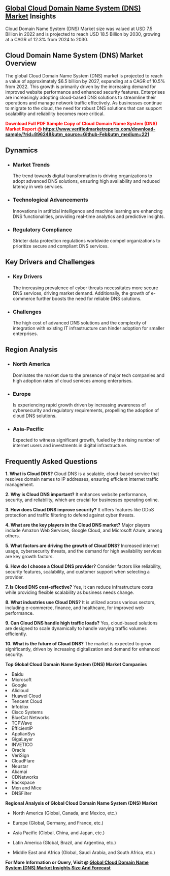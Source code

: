 <h2><a href="https://www.verifiedmarketreports.com/download-sample/?rid=896248&amp;utm_source=Github&amp;utm_medium=221" target="_blank">Global Cloud Domain Name System (DNS) Market</a> Insights</h2><p>Cloud Domain Name System (DNS) Market size was valued at USD 7.5 Billion in 2022 and is projected to reach USD 18.5 Billion by 2030, growing at a CAGR of 12.3% from 2024 to 2030.</p><p> <h2>Cloud Domain Name System (DNS) Market Overview</h2> <p>The global Cloud Domain Name System (DNS) market is projected to reach a value of approximately $6.5 billion by 2027, expanding at a CAGR of 10.5% from 2022. This growth is primarily driven by the increasing demand for improved website performance and enhanced security features. Enterprises are increasingly adopting cloud-based DNS solutions to streamline their operations and manage network traffic effectively. As businesses continue to migrate to the cloud, the need for robust DNS solutions that can support scalability and reliability becomes more critical.</p> <p><strong><p><span class=""><span style="color: #ff0000;"><strong>Download Full PDF Sample Copy of Cloud Domain Name System (DNS) Market Report</strong> @ </span><a href="https://www.verifiedmarketreports.com/download-sample/?rid=896248&amp;utm_source=Github-Feb&amp;utm_medium=221" target="_blank">https://www.verifiedmarketreports.com/download-sample/?rid=896248&amp;utm_source=Github-Feb&amp;utm_medium=221</a></span></p></strong></p> <h2>Dynamics</h2> <ul> <li><h3>Market Trends</h3> The trend towards digital transformation is driving organizations to adopt advanced DNS solutions, ensuring high availability and reduced latency in web services.</li> <li><h3>Technological Advancements</h3> Innovations in artificial intelligence and machine learning are enhancing DNS functionalities, providing real-time analytics and predictive insights.</li> <li><h3>Regulatory Compliance</h3> Stricter data protection regulations worldwide compel organizations to prioritize secure and compliant DNS services.</li> </ul> <h2>Key Drivers and Challenges</h2> <ul> <li><h3>Key Drivers</h3> The increasing prevalence of cyber threats necessitates more secure DNS services, driving market demand. Additionally, the growth of e-commerce further boosts the need for reliable DNS solutions.</li> <li><h3>Challenges</h3> The high cost of advanced DNS solutions and the complexity of integration with existing IT infrastructure can hinder adoption for smaller enterprises.</li> </ul> <h2>Region Analysis</h2> <ul> <li><h3>North America</h3> Dominates the market due to the presence of major tech companies and high adoption rates of cloud services among enterprises.</li> <li><h3>Europe</h3> Is experiencing rapid growth driven by increasing awareness of cybersecurity and regulatory requirements, propelling the adoption of cloud DNS solutions.</li> <li><h3>Asia-Pacific</h3> Expected to witness significant growth, fueled by the rising number of internet users and investments in digital infrastructure.</li> </ul> <h2>Frequently Asked Questions</h2> <p><strong>1. What is Cloud DNS?</strong> Cloud DNS is a scalable, cloud-based service that resolves domain names to IP addresses, ensuring efficient internet traffic management.</p> <p><strong>2. Why is Cloud DNS important?</strong> It enhances website performance, security, and reliability, which are crucial for businesses operating online.</p> <p><strong>3. How does Cloud DNS improve security?</strong> It offers features like DDoS protection and traffic filtering to defend against cyber threats.</p> <p><strong>4. What are the key players in the Cloud DNS market?</strong> Major players include Amazon Web Services, Google Cloud, and Microsoft Azure, among others.</p> <p><strong>5. What factors are driving the growth of Cloud DNS?</strong> Increased internet usage, cybersecurity threats, and the demand for high availability services are key growth factors.</p> <p><strong>6. How do I choose a Cloud DNS provider?</strong> Consider factors like reliability, security features, scalability, and customer support when selecting a provider.</p> <p><strong>7. Is Cloud DNS cost-effective?</strong> Yes, it can reduce infrastructure costs while providing flexible scalability as business needs change.</p> <p><strong>8. What industries use Cloud DNS?</strong> It is utilized across various sectors, including e-commerce, finance, and healthcare, for improved web performance.</p> <p><strong>9. Can Cloud DNS handle high traffic loads?</strong> Yes, cloud-based solutions are designed to scale dynamically to handle varying traffic volumes efficiently.</p> <p><strong>10. What is the future of Cloud DNS?</strong> The market is expected to grow significantly, driven by increasing digitalization and demand for enhanced security.</p> </p><p><strong>Top Global Cloud Domain Name System (DNS) Market Companies</strong></p><div data-test-id=""><p><li>Baidu</li><li> Microsoft</li><li> Google</li><li> Alicloud</li><li> Huawei Cloud</li><li> Tencent Cloud</li><li> Infoblox</li><li> Cisco Systems</li><li> BlueCat Networks</li><li> TCPWave</li><li> EfficientIP</li><li> ApplianSys</li><li> GigaLayer</li><li> INVETICO</li><li> Oracle</li><li> VeriSign</li><li> CloudFlare</li><li> Neustar</li><li> Akamai</li><li> CDNetworks</li><li> Rackspace</li><li> Men and Mice</li><li> DNSFilter</li></p><div><strong>Regional Analysis of&nbsp;Global Cloud Domain Name System (DNS) Market</strong></div><ul><li dir="ltr"><p dir="ltr">North America&nbsp;(Global, Canada, and Mexico, etc.)</p></li><li dir="ltr"><p dir="ltr">Europe (Global, Germany, and France, etc.)</p></li><li dir="ltr"><p dir="ltr">Asia Pacific&nbsp;(Global, China, and Japan, etc.)</p></li><li dir="ltr"><p dir="ltr">Latin America&nbsp;(Global, Brazil, and Argentina, etc.)</p></li><li dir="ltr">Middle East and Africa&nbsp;(Global, Saudi Arabia, and South Africa, etc.)</li></ul><p><strong>For More Information or Query, Visit @&nbsp;</strong><strong><a href="https://www.verifiedmarketreports.com/product/cloud-domain-name-system-dns-market/?utm_source=Github&amp;utm_medium=221" target="_blank">Global Cloud Domain Name System (DNS) Market Insights Size And Forecast</a></strong></p></div>
